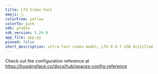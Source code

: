 ```yaml
---
title: LTX Video Fast
emoji: 🎥
colorFrom: yellow
colorTo: pink
sdk: gradio
sdk_version: 5.29.0
app_file: app.py
pinned: false
short_description: ultra-fast video model, LTX 0.9.7 13B distilled
---
```


Check out the configuration reference at https://huggingface.co/docs/hub/spaces-config-reference